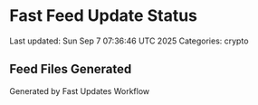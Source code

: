 # Fast Feed Update Status
Last updated: Sun Sep  7 07:36:46 UTC 2025
Categories: crypto

## Feed Files Generated

Generated by Fast Updates Workflow

